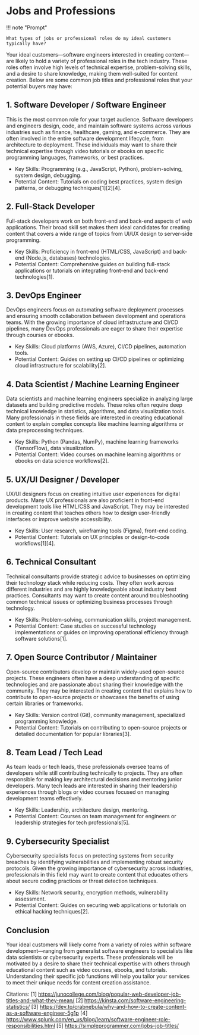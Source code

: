 # Jobs and Professions

!!! note "Prompt"

    What types of jobs or professional roles do my ideal customers typically have?

Your ideal customers—software engineers interested in creating content—are likely to hold a variety of professional roles in the tech industry. These roles often involve high levels of technical expertise, problem-solving skills, and a desire to share knowledge, making them well-suited for content creation. Below are some common job titles and professional roles that your potential buyers may have:

## 1. Software Developer / Software Engineer
This is the most common role for your target audience. Software developers and engineers design, code, and maintain software systems across various industries such as finance, healthcare, gaming, and e-commerce. They are often involved in the entire software development lifecycle, from architecture to deployment. These individuals may want to share their technical expertise through video tutorials or ebooks on specific programming languages, frameworks, or best practices.

- Key Skills: Programming (e.g., JavaScript, Python), problem-solving, system design, debugging.
- Potential Content: Tutorials on coding best practices, system design patterns, or debugging techniques[1][2][4].

## 2. Full-Stack Developer
Full-stack developers work on both front-end and back-end aspects of web applications. Their broad skill set makes them ideal candidates for creating content that covers a wide range of topics from UI/UX design to server-side programming.

- Key Skills: Proficiency in front-end (HTML/CSS, JavaScript) and back-end (Node.js, databases) technologies.
- Potential Content: Comprehensive guides on building full-stack applications or tutorials on integrating front-end and back-end technologies[1].

## 3. DevOps Engineer
DevOps engineers focus on automating software deployment processes and ensuring smooth collaboration between development and operations teams. With the growing importance of cloud infrastructure and CI/CD pipelines, many DevOps professionals are eager to share their expertise through courses or ebooks.

- Key Skills: Cloud platforms (AWS, Azure), CI/CD pipelines, automation tools.
- Potential Content: Guides on setting up CI/CD pipelines or optimizing cloud infrastructure for scalability[2].

## 4. Data Scientist / Machine Learning Engineer
Data scientists and machine learning engineers specialize in analyzing large datasets and building predictive models. These roles often require deep technical knowledge in statistics, algorithms, and data visualization tools. Many professionals in these fields are interested in creating educational content to explain complex concepts like machine learning algorithms or data preprocessing techniques.

- Key Skills: Python (Pandas, NumPy), machine learning frameworks (TensorFlow), data visualization.
- Potential Content: Video courses on machine learning algorithms or ebooks on data science workflows[2].

## 5. UX/UI Designer / Developer
UX/UI designers focus on creating intuitive user experiences for digital products. Many UX professionals are also proficient in front-end development tools like HTML/CSS and JavaScript. They may be interested in creating content that teaches others how to design user-friendly interfaces or improve website accessibility.

- Key Skills: User research, wireframing tools (Figma), front-end coding.
- Potential Content: Tutorials on UX principles or design-to-code workflows[1][4].

## 6. Technical Consultant
Technical consultants provide strategic advice to businesses on optimizing their technology stack while reducing costs. They often work across different industries and are highly knowledgeable about industry best practices. Consultants may want to create content around troubleshooting common technical issues or optimizing business processes through technology.

- Key Skills: Problem-solving, communication skills, project management.
- Potential Content: Case studies on successful technology implementations or guides on improving operational efficiency through software solutions[1].

## 7. Open Source Contributor / Maintainer
Open-source contributors develop or maintain widely-used open-source projects. These engineers often have a deep understanding of specific technologies and are passionate about sharing their knowledge with the community. They may be interested in creating content that explains how to contribute to open-source projects or showcases the benefits of using certain libraries or frameworks.

- Key Skills: Version control (Git), community management, specialized programming knowledge.
- Potential Content: Tutorials on contributing to open-source projects or detailed documentation for popular libraries[3].

## 8. Team Lead / Tech Lead
As team leads or tech leads, these professionals oversee teams of developers while still contributing technically to projects. They are often responsible for making key architectural decisions and mentoring junior developers. Many tech leads are interested in sharing their leadership experiences through blogs or video courses focused on managing development teams effectively.

- Key Skills: Leadership, architecture design, mentoring.
- Potential Content: Courses on team management for engineers or leadership strategies for tech professionals[5].

## 9. Cybersecurity Specialist
Cybersecurity specialists focus on protecting systems from security breaches by identifying vulnerabilities and implementing robust security protocols. Given the growing importance of cybersecurity across industries, professionals in this field may want to create content that educates others about secure coding practices or threat detection techniques.

- Key Skills: Network security, encryption methods, vulnerability assessment.
- Potential Content: Guides on securing web applications or tutorials on ethical hacking techniques[2].

## Conclusion
Your ideal customers will likely come from a variety of roles within software development—ranging from generalist software engineers to specialists like data scientists or cybersecurity experts. These professionals will be motivated by a desire to share their technical expertise with others through educational content such as video courses, ebooks, and tutorials. Understanding their specific job functions will help you tailor your services to meet their unique needs for content creation assistance.

Citations:
[1] https://junocollege.com/blog/popular-web-developer-job-titles-and-what-they-mean/
[2] https://kinsta.com/software-engineering-statistics/
[3] https://dev.to/crabnebula/why-and-how-to-create-content-as-a-software-engineer-5g1p
[4] https://www.splunk.com/en_us/blog/learn/software-engineer-role-responsibilities.html
[5] https://simpleprogrammer.com/jobs-job-titles/